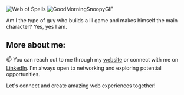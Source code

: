 ![Web of Spells](https://github.com/Prisberg/Prisberg/assets/animatedMenuHero/0.png)
![GoodMorningSnoopyGIF](https://github.com/Prisberg/Prisberg/assets/94374883/adececc4-c311-4202-a75b-25e00c0f4e86)


Am I the type of guy who builds a lil game and makes himself the main character? Yes, yes I am.

## More about me:

📫 You can reach out to me through my [website](https://prisberg.dev/contact) or connect with me on [LinkedIn](https://www.linkedin.com/in/philip-risberg). I'm always open to networking and exploring potential opportunities.

Let's connect and create amazing web experiences together!
